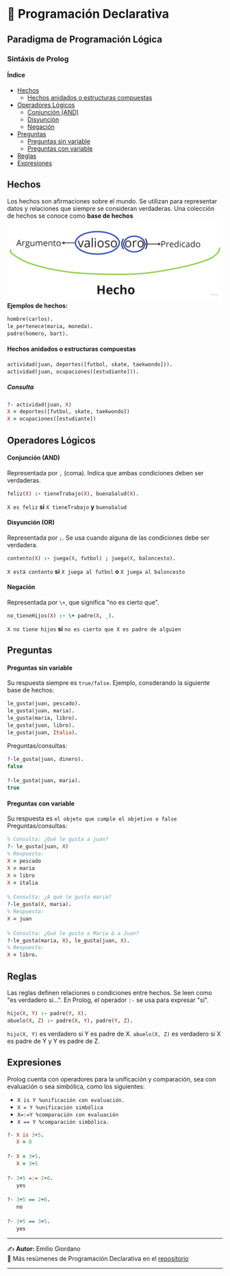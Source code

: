 # 📝 Programación Declarativa
## Paradigma de Programación Lógica
### Sintáxis de Prolog
  
#### Índice
- [Hechos](#hechos)
   - [Hechos anidados o estructuras compuestas](#hechos-anidados-o-estructuras-compuestas)
- [Operadores Lógicos](#operadores-lógicos)
   - [Conjunción (AND)](#conjunción-and)
   - [Disyunción](#disyunción-or)
   - [Negación](#negación)
- [Preguntas](#preguntas)
   - [Preguntas sin variable](#preguntas-sin-variable)
   - [Preguntas con variable](#preguntas-con-variable)
- [Reglas](#reglas)
- [Expresiones](#expresiones)

## Hechos
Los hechos son afirmaciones sobre el mundo. Se utilizan para representar datos y relaciones que siempre se consideran verdaderas.
Una colección de hechos se conoce como __base de hechos__
![alt text](./img/hecho.png)
__Ejemplos de hechos:__
```prolog
hombre(carlos).
le_pertenece(maria, moneda).
padre(homero, bart).
```
#### Hechos anidados o estructuras compuestas
```prolog
actividad(juan, deportes([futbol, skate, taekwondo])).
actividad(juan, ocupaciones([estudiante])).
```
##### Consulta
```prolog
?- actividad(juan, X)
X = deportes([futbol, skate, taekwondo])
X = ocupaciones([estudiante])
```

## Operadores Lógicos
#### Conjunción (AND)
Representada por `,` (coma). Indica que ambas condiciones deben ser verdaderas.
```prolog
feliz(X) :- tieneTrabajo(X), buenaSalud(X).
```
`X es feliz` __si__ `X tieneTrabajo` __y__ `buenaSalud`

#### Disyunción (OR)
Representada por `;`. Se usa cuando alguna de las condiciones debe ser verdadera.
```prolog
contento(X) :- juega(X, futbol) ; juega(X, baloncesto).
```
`X está contento` __si__ `X juega al futbol` __o__ `X juega al baloncesto`

#### Negación
Representada por `\+`, que significa "no es cierto que".
```prolog
no_tieneHijos(X) :- \+ padre(X, _).
```
`X no tiene hijos` __si__ `no es cierto que X es padre de alguien`

## Preguntas
#### Preguntas sin variable
Su respuesta siempre es `true/false`.
Ejemplo, consderando la siguiente base de hechos:
```prolog
le_gusta(juan, pescado).
le_gusta(juan, maria).
le_gusta(maria, libro).
le_gusta(juan, libro).
le_gusta(juan, Italia).
```
Preguntas/consultas:
```prolog
?-le_gusta(juan, dinero). 
false

?-le_gusta(juan, maria). 
true
```
#### Preguntas con variable
Su respuesta es `el objeto que cumple el objetivo o false`
Preguntas/consultas:
```prolog
% Consulta: ¿Qué le gusta a juan?
?- le_gusta(juan, X)
% Respuesta: 
X = pescado
X = maria
X = libro
X = italia

% Consulta: ¿A qué le gusta maria?
?-le_gusta(X, maria).
% Respuesta: 
X = juan

% Consulta: ¿Qué le gusta a Maria & a Juan?
?-le_gusta(maria, X), le_gusta(juan, X).
% Respuesta:
X = libro.
```


## Reglas
Las reglas definen relaciones o condiciones entre hechos. Se leen como "es verdadero si...".
En Prolog, el operador `:-` se usa para expresar "si".
```prolog
hijo(X, Y) :- padre(Y, X).
abuelo(X, Z) :- padre(X, Y), padre(Y, Z).
```
`hijo(X, Y)` es verdadero si Y es padre de X.
`abuelo(X, Z)` es verdadero si X es padre de Y y Y es padre de Z.

## Expresiones
Prolog cuenta con operadores para la unificación y comparación, sea con evaluación o sea simbólica, como los siguientes:
- `X is Y %unificación con evaluación.`
- `X = Y %unificación simbólica`
- `X=:=Y %comparación con evaluación`
- `X == Y %comparación simbólica.`

```prolog
?- X is 3+5.
   X = 8

?- X = 3+5.
   X = 3+5

?- 3+5 =:= 2+6.
   yes

?- 3+5 == 2+6.
   no

?- 3+5 == 3+5.
   yes
```

---
✍️ **Autor:** Emilio Giordano  
🔗 Más resúmenes de Programación Declarativa en el [repositorio](https://github.com/EmilioGiordano/Programacion-Declarativa-Practica)  

---